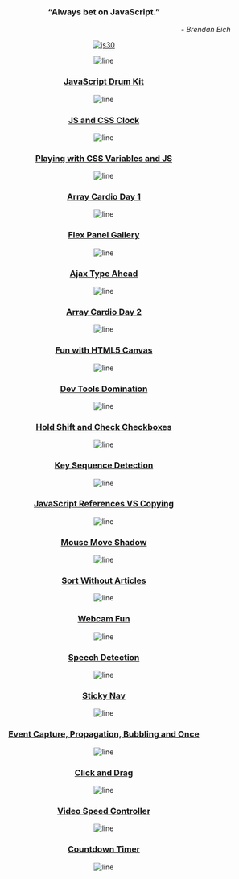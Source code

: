 <div align="center">

### “Always bet on JavaScript.”

<p align="end"><em>- Brendan Eich</em></p>

[![js30](https://i.postimg.cc/8cpWXYyY/js30.png "Build things. Lots of things. Build 1,000 things. Keep it up and don't stop.")](https://javascript30.com)

</div>

<div align="center">

![line](https://capsule-render.vercel.app/api?type=rect&color=gradient&height=1)

### [JavaScript Drum Kit](https://isbendiyarovanezrin.github.io/JavaScriptDrumKit "Click me!🥁")

![line](https://capsule-render.vercel.app/api?type=rect&color=gradient&height=2)

### [JS and CSS Clock](https://isbendiyarovanezrin.github.io/AnalogClock "Click me!🕑")

![line](https://capsule-render.vercel.app/api?type=rect&color=gradient&height=3)

### [Playing with CSS Variables and JS](https://isbendiyarovanezrin.github.io/PlayingWithCSSVariablesAndJS "Click me!✿")

![line](https://capsule-render.vercel.app/api?type=rect&color=gradient&height=4)

### [Array Cardio Day 1](https://github.com/isbendiyarovanezrin/JavaScript30/tree/master/04%20-%20Array%20Cardio%20Day%201#readme "Click me!💪")

![line](https://capsule-render.vercel.app/api?type=rect&color=gradient&height=5)

### [Flex Panel Gallery](https://isbendiyarovanezrin.github.io/FlexPanelGallery "Click me!✨")

![line](https://capsule-render.vercel.app/api?type=rect&color=gradient&height=6)

### [Ajax Type Ahead](https://isbendiyarovanezrin.github.io/AjaxTypeAhead "Click me!👀")

![line](https://capsule-render.vercel.app/api?type=rect&color=gradient&height=7)

### [Array Cardio Day 2](https://github.com/isbendiyarovanezrin/JavaScript30/tree/master/07%20-%20Array%20Cardio%20Day%202#readme "Click me!💪")

![line](https://capsule-render.vercel.app/api?type=rect&color=gradient&height=8)

### [Fun with HTML5 Canvas](https://isbendiyarovanezrin.github.io/FunWithCanvas "Click me!🎨")

![line](https://capsule-render.vercel.app/api?type=rect&color=gradient&height=9)

### [Dev Tools Domination](https://github.com/isbendiyarovanezrin/JavaScript30/tree/master/09%20-%20Dev%20Tools%20Domination#readme "Click me!🤩")

![line](https://capsule-render.vercel.app/api?type=rect&color=gradient&height=10)

### [Hold Shift and Check Checkboxes](https://github.com/isbendiyarovanezrin/JavaScript30/tree/master/10%20-%20Hold%20Shift%20and%20Check%20Checkboxes#readme "Click me!☑")

![line](https://capsule-render.vercel.app/api?type=rect&color=gradient&height=11)

### [Key Sequence Detection](https://github.com/isbendiyarovanezrin/JavaScript30/tree/master/12%20-%20Key%20Sequence%20Detection#readme "Click me!🦄")

![line](https://capsule-render.vercel.app/api?type=rect&color=gradient&height=12)

### [JavaScript References VS Copying](https://github.com/isbendiyarovanezrin/JavaScript30/tree/master/14%20-%20JavaScript%20References%20VS%20Copying#readme "Click me!🙃")

![line](https://capsule-render.vercel.app/api?type=rect&color=gradient&height=13)

### [Mouse Move Shadow](https://isbendiyarovanezrin.github.io/MouseMoveShadow "Click me!👥")

![line](https://capsule-render.vercel.app/api?type=rect&color=gradient&height=14)

### [Sort Without Articles](https://github.com/isbendiyarovanezrin/JavaScript30/tree/master/17%20-%20Sort%20Without%20Articles#readme "Click me!🌳")

![line](https://capsule-render.vercel.app/api?type=rect&color=gradient&height=15)

### [Webcam Fun](https://isbendiyarovanezrin.github.io/WebcamFun "Click me!📸")

![line](https://capsule-render.vercel.app/api?type=rect&color=gradient&height=16)

### [Speech Detection](https://isbendiyarovanezrin.github.io/SpeechDetection "Click me!💬")

![line](https://capsule-render.vercel.app/api?type=rect&color=gradient&height=17)

### [Sticky Nav](https://github.com/isbendiyarovanezrin/JavaScript30/tree/master/24%20-%20Sticky%20Nav#readme "Click me!🕳")

![line](https://capsule-render.vercel.app/api?type=rect&color=gradient&height=18)

### [Event Capture, Propagation, Bubbling and Once](https://github.com/isbendiyarovanezrin/JavaScript30/tree/master/25%20-%20Event%20Capture%2C%20Propagation%2C%20Bubbling%20and%20Once#readme "Click me!😮")

![line](https://capsule-render.vercel.app/api?type=rect&color=gradient&height=19)

### [Click and Drag](https://isbendiyarovanezrin.github.io/ClickAndDrag "Click me!😎")

![line](https://capsule-render.vercel.app/api?type=rect&color=gradient&height=20)

### [Video Speed Controller](https://isbendiyarovanezrin.github.io/VideoSpeedController "Click me!📹")

![line](https://capsule-render.vercel.app/api?type=rect&color=gradient&height=21)

### [Countdown Timer](https://isbendiyarovanezrin.github.io/CountdownTimer "Click me!⏳")

![line](https://capsule-render.vercel.app/api?type=rect&color=gradient&height=22)

</div>
